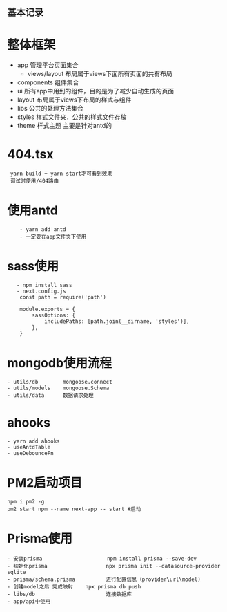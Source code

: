 
## 基本记录

# 整体框架
- app           管理平台页面集合
  - views/layout 布局属于views下面所有页面的共有布局
- components    组件集合
- ui            所有app中用到的组件，目的是为了减少自动生成的页面
- layout        布局属于views下布局的样式与组件
- libs          公共的处理方法集合
- styles        样式文件夹，公共的样式文件存放
- theme         样式主题 主要是针对antd的

# 404.tsx
```
 yarn build + yarn start才可看到效果
 调试时使用/404路由
```
# 使用antd
```
    - yarn add antd
    - 一定要在app文件夹下使用
```
# sass使用
```
   - npm install sass
   - next.config.js
    const path = require('path')

    module.exports = {
        sassOptions: {
            includePaths: [path.join(__dirname, 'styles')],
        },
    } 
```

# mongodb使用流程
```
- utils/db        mongoose.connect
- utils/models    mongoose.Schema
- utils/data      数据请求处理
```

# ahooks
```
- yarn add ahooks
- useAntdTable
- useDebounceFn
```
# PM2启动项目
```
npm i pm2 -g
pm2 start npm --name next-app -- start #启动
```

# Prisma使用
```
- 安装prisma                     npm install prisma --save-dev
- 初始化prisma                   npx prisma init --datasource-provider sqlite
- prisma/schema.prisma          进行配置信息（provider\url\model)
- 创建model之后 完成映射    npx prisma db push
- libs/db                       连接数据库
- app/api中使用                  
```
